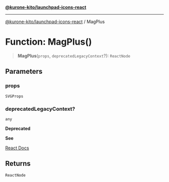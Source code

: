 [**@kurone-kito/launchpad-icons-react**](../README.md)

***

[@kurone-kito/launchpad-icons-react](../globals.md) / MagPlus

# Function: MagPlus()

> **MagPlus**(`props`, `deprecatedLegacyContext`?): `ReactNode`

## Parameters

### props

`SVGProps`

### deprecatedLegacyContext?

`any`

**Deprecated**

**See**

[React Docs](https://legacy.reactjs.org/docs/legacy-context.html#referencing-context-in-lifecycle-methods)

## Returns

`ReactNode`
